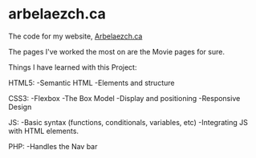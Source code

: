 # arbelaezch.ca
The code for my website, [Arbelaezch.ca](http://arbelaezch.ca/index.php)


The pages I've worked the most on are the Movie pages for sure. 


Things I have learned with this Project:

HTML5:
-Semantic HTML
-Elements and structure


CSS3:
-Flexbox
-The Box Model
-Display and positioning
-Responsive Design

JS:
-Basic syntax (functions, conditionals, variables, etc)
-Integrating JS with HTML elements.

PHP:
-Handles the Nav bar

